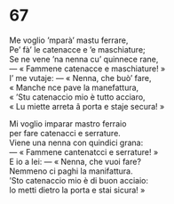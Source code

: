 # 67
  
Me voglio ’mparà’ mastu ferrare,  
Pe’ fà’ le catenacce e ’e maschiature;  
Se ne vene ’na nenna cu’ quinnece rane,  
— « Fammene catenacce e maschiature! »  
I’ me vutaje: — « Nenna, che buò’ fare,  
« Manche nce pave la manefattura,  
« ’Stu catenaccio mio è tutto acciaro,  
« Lu miette arreta â porta e staje secura! »

Mi voglio imparar mastro ferraio  
per fare catenacci e serrature.  
Viene una nenna con quindici grana:  
— « Fammene cantenatcci e serrature! »  
E io a lei: — « Nenna, che vuoi fare?  
Nemmeno ci paghi la manifattura.  
’Sto catenaccio mio è di buon acciaio:  
lo metti dietro la porta e stai sicura! »


